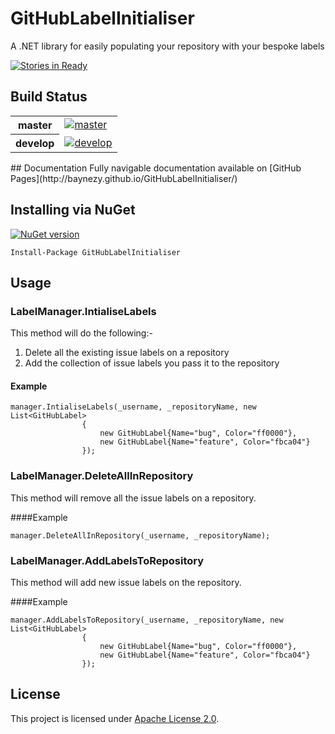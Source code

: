 # GitHubLabelInitialiser
A .NET library for easily populating your repository with your bespoke labels

[![Stories in Ready](https://badge.waffle.io/baynezy/GitHubLabelInitialiser.svg?label=ready&title=Stories%20in%20Ready)](http://waffle.io/baynezy/GitHubLabelInitialiser)

## Build Status
<table>
    <tr>
        <th>master</th>
		<td><a href="https://ci.appveyor.com/project/baynezy/githublabelinitialiser"><img src="https://ci.appveyor.com/api/projects/status/46a5yy16oaa4eoyf/branch/master?svg=true" alt="master" title="master" /></a></td>
    </tr>
    <tr>
        <th>develop</th>
		<td><a href="https://ci.appveyor.com/project/baynezy/githublabelinitialiser"><img src="https://ci.appveyor.com/api/projects/status/46a5yy16oaa4eoyf/branch/develop?svg=true" alt="develop" title="develop" /></a></td>
    </tr>
</table>
## Documentation
Fully navigable documentation available on [GitHub Pages](http://baynezy.github.io/GitHubLabelInitialiser/)

## Installing via NuGet

[![NuGet version](https://badge.fury.io/nu/GitHubLabelInitialiser.svg)](http://badge.fury.io/nu/GitHubLabelInitialiser)

    Install-Package GitHubLabelInitialiser

## Usage
### LabelManager.IntialiseLabels
This method will do the following:-

1. Delete all the existing issue labels on a repository
2. Add the collection of issue labels you pass it to the repository

#### Example

    manager.IntialiseLabels(_username, _repositoryName, new List<GitHubLabel>
                    {
                        new GitHubLabel{Name="bug", Color="ff0000"},
                        new GitHubLabel{Name="feature", Color="fbca04"}
                    });


### LabelManager.DeleteAllInRepository
This method will remove all the issue labels on a repository.

####Example

	manager.DeleteAllInRepository(_username, _repositoryName);

### LabelManager.AddLabelsToRepository
This method will add new issue labels on the repository.

####Example

	manager.AddLabelsToRepository(_username, _repositoryName, new List<GitHubLabel>
					{
                        new GitHubLabel{Name="bug", Color="ff0000"},
                        new GitHubLabel{Name="feature", Color="fbca04"}
                    });

## License
This project is licensed under [Apache License 2.0](http://www.apache.org/licenses/LICENSE-2.0).